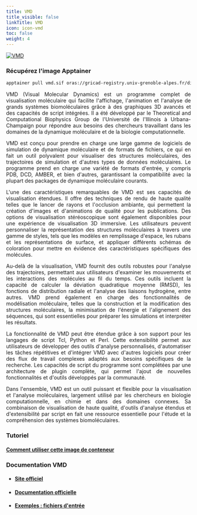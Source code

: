 ```yaml
---
title: VMD
title_visible: false
linkTitle: VMD
icon: icon-vmd
toc: false
weight: 4
---
```


<a href="https://www.ks.uiuc.edu/Research/vmd/" target="blank">
    <img alt="VMD" class="codes-pages-top-logo logo-vmd"/>
</a>

### Récupérez l'image Apptainer

```bash
apptainer pull vmd.sif oras://gricad-registry.univ-grenoble-alpes.fr/diamond/apptainer/apptainer-singularity-projects/vmd.sif:latest
```

<div align="justify">

VMD (Visual Molecular Dynamics) est un programme complet de visualisation moléculaire qui facilite l'affichage, l'animation et l'analyse de grands systèmes biomoléculaires grâce à des graphiques 3D avancés et des capacités de script intégrées. Il a été développé par le Theoretical and Computational Biophysics Group de l'Université de l'Illinois à Urbana-Champaign pour répondre aux besoins des chercheurs travaillant dans les domaines de la dynamique moléculaire et de la biologie computationnelle.

VMD est conçu pour prendre en charge une large gamme de logiciels de simulation de dynamique moléculaire et de formats de fichiers, ce qui en fait un outil polyvalent pour visualiser des structures moléculaires, des trajectoires de simulation et d'autres types de données moléculaires. Le programme prend en charge une variété de formats d'entrée, y compris PDB, DCD, AMBER, et bien d'autres, garantissant la compatibilité avec la plupart des packages de dynamique moléculaire courants.

L'une des caractéristiques remarquables de VMD est ses capacités de visualisation étendues. Il offre des techniques de rendu de haute qualité telles que le lancer de rayons et l'occlusion ambiante, qui permettent la création d'images et d'animations de qualité pour les publications. Des options de visualisation stéréoscopique sont également disponibles pour une expérience de visualisation 3D immersive. Les utilisateurs peuvent personnaliser la représentation des structures moléculaires à travers une gamme de styles, tels que les modèles en remplissage d'espace, les rubans et les représentations de surface, et appliquer différents schémas de coloration pour mettre en évidence des caractéristiques spécifiques des molécules.

Au-delà de la visualisation, VMD fournit des outils robustes pour l'analyse des trajectoires, permettant aux utilisateurs d'examiner les mouvements et les interactions des molécules au fil du temps. Ces outils incluent la capacité de calculer la déviation quadratique moyenne (RMSD), les fonctions de distribution radiale et l'analyse des liaisons hydrogène, entre autres. VMD prend également en charge des fonctionnalités de modélisation moléculaire, telles que la construction et la modification des structures moléculaires, la minimisation de l'énergie et l'alignement des séquences, qui sont essentielles pour préparer les simulations et interpréter les résultats.

La fonctionnalité de VMD peut être étendue grâce à son support pour les langages de script Tcl, Python et Perl. Cette extensibilité permet aux utilisateurs de développer des outils d'analyse personnalisés, d'automatiser les tâches répétitives et d'intégrer VMD avec d'autres logiciels pour créer des flux de travail complexes adaptés aux besoins spécifiques de la recherche. Les capacités de script du programme sont complétées par une architecture de plugin complète, qui permet l'ajout de nouvelles fonctionnalités et d'outils développés par la communauté.

Dans l'ensemble, VMD est un outil puissant et flexible pour la visualisation et l'analyse moléculaires, largement utilisé par les chercheurs en biologie computationnelle, en chimie et dans des domaines connexes. Sa combinaison de visualisation de haute qualité, d'outils d'analyse étendus et d'extensibilité par script en fait une ressource essentielle pour l'étude et la compréhension des systèmes biomoléculaires.

</div>

### Tutoriel

#### <a href="/documentation/by-container/vmd">Comment utiliser cette image de conteneur</a>

### Documentation VMD

- #### <a href="https://www.ks.uiuc.edu/Research/vmd/" target="_blank">Site officiel</a>

- #### <a href="https://www.ks.uiuc.edu/Research/vmd/current/docs.html" target="_blank">Documentation officielle</a>

- #### <a href="/downloads/vmd-tutorial-inputs.tar.gz">Exemples : fichiers d'entrée</a>

